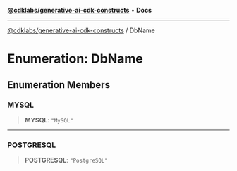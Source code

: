 [**@cdklabs/generative-ai-cdk-constructs**](../README.md) • **Docs**

***

[@cdklabs/generative-ai-cdk-constructs](../README.md) / DbName

# Enumeration: DbName

## Enumeration Members

### MYSQL

> **MYSQL**: `"MySQL"`

***

### POSTGRESQL

> **POSTGRESQL**: `"PostgreSQL"`
